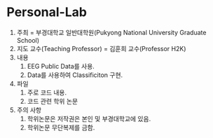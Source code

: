 # Personal-Lab

1. 주최 = 부경대학교 일반대학원(Pukyong National University Graduate School)
2. 지도 교수(Teaching Professor) = 김훈희 교수(Professor H2K)
3. 내용
   1) EEG Public Data를 사용.
   2) Data를 사용하여 Classificiton 구현.
4. 파일
   1) 주로 코드 내용.
   2) 코드 관련 학위 논문
5. 주의 사항
   1) 학위논문은 저작권은 본인 및 부경대학교에 있음.
   2) 학위논문 무단복제를 금함.
      
